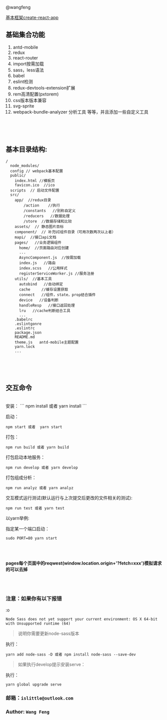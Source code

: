 
@wangfeng

[基本框架create-react-app](https://github.com/facebookincubator/create-react-app)

## 基础集合功能
1. antd-mobile
2. redux
3. react-router
4. import按需加载
5. sass，less语法
6. babel
7. eslint检测
8. redux-devtools-extension扩展
9. rem高清配置(pxtorem)
10. css版本版本兼容
11. svg-sprite
12. webpack-bundle-analyzer 分析工具
等等，并且添加一些自定义工具
<br>
<br>
<br>

## 基本目录结构:

```
/
  node_modules/
  config // webpack基本配置
  public/
    index.html //模板页
    favicon.ico  //ico
  scripts  // 启动文件配置
  src/
    app/  //redux目录
        /action    //执行
        /constants   //别称自定义
        /reducers   //数据处理
        /store  //数据存储和比较
    assets/  // 静态图片目标
    component/  // 补充UI组件目录（可用次数两次以上者）
    mapi/  //接口api文档
    pages/   //业务逻辑组件
      home/  //页面路由对应创建
      ...
      AsyncComponent.js  //按需加载
      index.js   //路由
      index.scss   //公用样式
      registerServiceWorker.js //服务注册
    utils/  //基本工具
      autobind   //自动绑定
      cache     //缓存设置获取
      connect   //组件，state，prop结合插件
      device   //设备判断
      handleResp   //接口返回处理
      lru   //cache判断结合工具
      ...
    .babelrc
    .eslintgonre
    .eslintrc   
    package.json
    README.md
    theme.js   antd-mobile主题配置
    yarn.lock
    ...
```
<br>
<br>
<br>

## 交互命令
<br>
安装：
```
npm install 或者 yarn install
```

启动：
```
npm start 或者  yarn start
```

打包：
```
npm run build 或者 yarn build
```

打包启动本地服务：
```
npm run develop 或者 yarn develop
```

打包组成分析：
```
npm run analyz 或者 yarn analyz
```

交互模式运行测试(默认运行与上次提交后更改的文件相关的测试): 
```
npm run test 或者 yarn test
```

以yarn举例:

指定某一个端口启动：
```
sudo PORT=80 yarn start 
```
<br>
<br>

**pages每个页面中的reqwest(window.location.origin+'?fetch=xxx')模拟请求的可以去掉**

<br>
<br>


### 注意：如果你有以下报错
:o
```
Node Sass does not yet support your current environment: OS X 64-bit with Unsupported runtime (64)
```
> 说明你需要更新node-sass版本

执行：

```
yarn add node-sass -D 或者 npm install node-sass --save-dev
```

>如果执行develop提示安装serve：

执行：

```
yarn global upgrade serve
```

### 邮箱：`islittle@outlook.com`

### Author: `Wang Feng`


